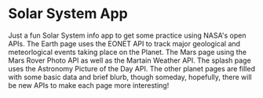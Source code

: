 # Solar System App

Just a fun Solar System info app to get some practice using NASA's open APIs. The Earth page uses the EONET API to track major geological and meteorlogical events taking place on the Planet. The Mars page using the Mars Rover Photo API as well as the Martain Weather API. The splash page uses the Astronomy Picture of the Day API. The other planet pages are filled with some basic data and brief blurb, though someday, hopefully, there will be new APIs to make each page more interesting!
